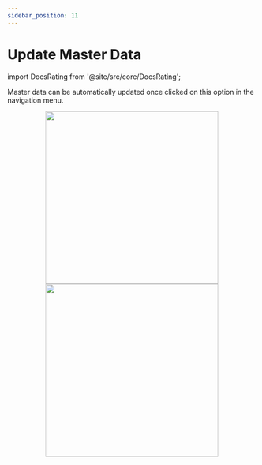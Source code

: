 ```yaml
---
sidebar_position: 11
---
```


#  Update Master Data

import DocsRating from '@site/src/core/DocsRating';



Master data can be automatically updated once clicked on this option in the navigation menu. 

<p align="center">
<img height = "350px"src="https://i.ibb.co/Jj9Y1fH/fo31.jpg" /> <img height = "350px"src="https://i.ibb.co/pP5mV6d/fo32.jpg" /> 
</p>

<DocsRating pageName="FO History"/>
